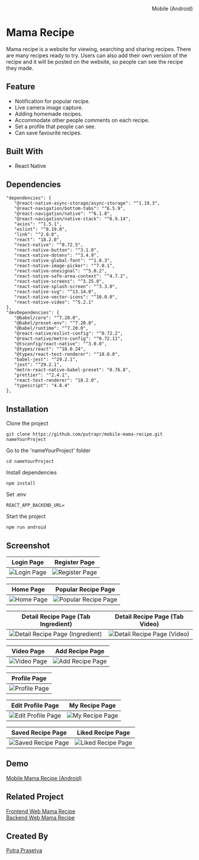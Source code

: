 <p align="right">Mobile (Android)</p> 


# Mama Recipe
Mama recipe is a website for viewing, searching and sharing recipes. There are many recipes ready to try. Users can also add their own version of the recipe and it will be posted on the website, so people can see the recipe they made.

## Feature
* Notification for popular recipe.
* Live camera image capture.
* Adding homemade recipes.
* Accommodate other people comments on each recipe.
* Set a profile that people can see.
* Can save favourite recipes.

## Built With
* React Native

## Dependencies
```
"dependencies": {
   "@react-native-async-storage/async-storage": "^1.19.3",
   "@react-navigation/bottom-tabs": "^6.5.9",
   "@react-navigation/native": "^6.1.8",
   "@react-navigation/native-stack": "^6.9.14",
   "axios": "^1.5.1",
   "eslint": "^8.19.0",
   "link": "^2.0.0",
   "react": "18.2.0",
   "react-native": "^0.72.5",
   "react-native-button": "^3.1.0",
   "react-native-dotenv": "^3.4.9",
   "react-native-global-font": "^1.0.3",
   "react-native-image-picker": "^7.0.1",
   "react-native-onesignal": "^5.0.2",
   "react-native-safe-area-context": "^4.7.2",
   "react-native-screens": "^3.25.0",
   "react-native-splash-screen": "^3.3.0",
   "react-native-svg": "^13.14.0",
   "react-native-vector-icons": "^10.0.0",
   "react-native-video": "^5.2.1"
},
"devDependencies": {
   "@babel/core": "^7.20.0",
   "@babel/preset-env": "^7.20.0",
   "@babel/runtime": "^7.20.0",
   "@react-native/eslint-config": "^0.72.2",
   "@react-native/metro-config": "^0.72.11",
   "@tsconfig/react-native": "^3.0.0",
   "@types/react": "^18.0.24",
   "@types/react-test-renderer": "^18.0.0",
   "babel-jest": "^29.2.1",
   "jest": "^29.2.1",
   "metro-react-native-babel-preset": "0.76.8",
   "prettier": "^2.4.1",
   "react-test-renderer": "18.2.0",
   "typescript": "4.8.4"
},
```

## Installation

Clone the project 
```
git clone https://github.com/putrapr/mobile-mama-recipe.git nameYourProject
```

Go to the 'nameYourProject' folder
```
cd nameYourProject
```

Install dependencies
```
npm install
```

Set .env
```
REACT_APP_BACKEND_URL=
```

Start the project
```
npm run android
```

## Screenshot
| Login Page | Register Page |
|------------|---------------|
|![Login Page](https://github.com/putrapr/mobile-mama-recipe/blob/master/src/assets/img/screenshot/1.jpeg) | ![Register Page](https://github.com/putrapr/mobile-mama-recipe/blob/master/src/assets/img/screenshot/2.jpeg)|  

| Home Page | Popular Recipe Page |
|------------|---------------|
|![Home Page](https://github.com/putrapr/mobile-mama-recipe/blob/master/src/assets/img/screenshot/3.jpeg) | ![Popular Recipe Page](https://github.com/putrapr/mobile-mama-recipe/blob/master/src/assets/img/screenshot/7.jpeg)|  

| Detail Recipe Page (Tab Ingredient) | Detail Recipe Page (Tab Video) |
|------------|---------------|
|![Detail Recipe Page (Ingredient)](https://github.com/putrapr/mobile-mama-recipe/blob/master/src/assets/img/screenshot/4.jpeg) | ![Detail Recipe Page (Video)](https://github.com/putrapr/mobile-mama-recipe/blob/master/src/assets/img/screenshot/5.jpeg)|  

| Video Page | Add Recipe Page |
|------------|---------------|
|![Video Page](https://github.com/putrapr/mobile-mama-recipe/blob/master/src/assets/img/screenshot/6.jpeg) | ![Add Recipe Page](https://github.com/putrapr/mobile-mama-recipe/blob/master/src/assets/img/screenshot/8.jpeg)|  

| Profile Page |
|------------|
|![Profile Page](https://github.com/putrapr/mobile-mama-recipe/blob/master/src/assets/img/screenshot/9.jpeg) |  

| Edit Profile Page | My Recipe Page |
|------------|---------------|
|![Edit Profile Page](https://github.com/putrapr/mobile-mama-recipe/blob/master/src/assets/img/screenshot/11.jpeg) | ![My Recipe Page](https://github.com/putrapr/mobile-mama-recipe/blob/master/src/assets/img/screenshot/12.jpeg)|  

| Saved Recipe Page | Liked Recipe Page |
|------------|---------------|
|![Saved Recipe Page](https://github.com/putrapr/mobile-mama-recipe/blob/master/src/assets/img/screenshot/13.jpeg) | ![Liked Recipe Page](https://github.com/putrapr/mobile-mama-recipe/blob/master/src/assets/img/screenshot/14.jpeg)|  

## Demo
[Mobile Mama Recipe (Android)](https://drive.google.com/file/d/1WAYZJp-dZEqhzs5WhlGJf4mFKsXJoHsB/view)  

## Related Project
[Frontend Web Mama Recipe](https://github.com/putrapr/mamarecipe)   
[Backend Web Mama Recipe](https://github.com/putrapr/be_mamarecipe)  

## Created By
[Putra Prasetya](https://github.com/putrapr)  
